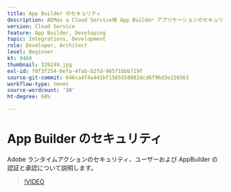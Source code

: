 ```yaml
---
title: App Builder のセキュリティ
description: AEMas a Cloud Service用 App Builder アプリケーションのセキュリティについて説明します。
version: Cloud Service
feature: App Builder, Developing
topic: Integrations, Development
role: Developer, Architect
level: Beginner
kt: 9460
thumbnail: 339249.jpg
exl-id: f0f3f254-0efa-4fab-b2fd-96571bbb719f
source-git-commit: 646ca4f4a441bf1565558002dcd6f96d3e228563
workflow-type: tm+mt
source-wordcount: '30'
ht-degree: 60%

---
```


# App Builder のセキュリティ

Adobe ランタイムアクションのセキュリティ、ユーザーおよび AppBuilder の認証と承認について説明します。

>[!VIDEO](https://video.tv.adobe.com/v/339249/?quality=12&learn=on)
